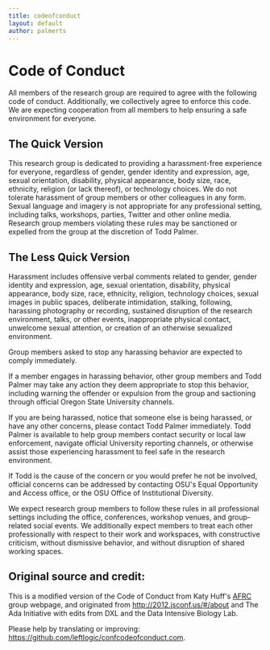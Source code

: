 ```yaml
---
title: codeofconduct
layout: default
author: palmerts
---
```

# Code of Conduct

All members of the research group are required to agree with the following code of conduct. Additionally, we collectively agree 
to enforce this code. We are expecting cooperation from all members to help ensuring a safe environment for everyone.

## The Quick Version

This research group is dedicated to providing a harassment-free experience for everyone, regardless of gender, gender 
identity and expression, age, sexual orientation, disability, physical appearance, body size, race, ethnicity, religion (or lack thereof), 
or technology choices. We do not tolerate harassment of group members or other colleagues in any form. Sexual language and imagery is not 
appropriate for any professional setting, including talks, workshops, parties, Twitter and other online media. Research group members 
violating these rules may be sanctioned or expelled from the group at the discretion of Todd Palmer.

## The Less Quick Version

Harassment includes offensive verbal comments related to gender, gender identity and expression, age, sexual orientation, disability, 
physical appearance, body size, race, ethnicity, religion, technology choices, sexual images in public spaces, deliberate intimidation, 
stalking, following, harassing photography or recording, sustained disruption of the research environment, talks, or other events, 
inappropriate physical contact, unwelcome sexual attention, or creation of an otherwise sexualized environment.

Group members asked to stop any harassing behavior are expected to comply immediately.

If a member engages in harassing behavior, other group members and Todd Palmer may take any action they deem appropriate to stop this behavior, 
including warning the offender or expulsion from the group and sactioning through official Oregon State University channels.

If you are being harassed, notice that someone else is being harassed, or have any other concerns, please contact Todd Palmer immediately. 
Todd Palmer is available to help group members contact security or local law enforcement, navigate official University reporting channels, 
or otherwise assist those experiencing harassment to feel safe in the research environment.

If Todd is the cause of the concern or you would prefer he not be involved, official concerns can be addressed by contacting OSU's Equal Opportunity and Access office, or the OSU Office of Institutional Diversity.

We expect research group members to follow these rules in all professional settings including the office, conferences, workshop venues, 
and group-related social events. We additionally expect members to treat each other professionally with respect to their work and workspaces, 
with constructive criticism, without dismissive behavior, and without disruption of shared working spaces.

## Original source and credit:

This is a modified version of the Code of Conduct from Katy Huff's <a href="http://arfc.npre.illinois.edu/" target="_blank" >AFRC</a> group webpage, and originated from http://2012.jsconf.us/#/about and The Ada Initiative with edits from DXL and the Data Intensive Biology Lab.

Please help by translating or improving: https://github.com/leftlogic/confcodeofconduct.com.
